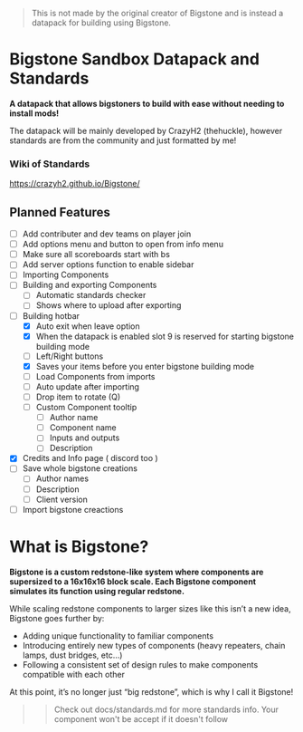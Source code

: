 > This is not made by the original creator of Bigstone and is instead a datapack for building using Bigstone.

# **Bigstone Sandbox Datapack and Standards**
**A datapack that allows bigstoners to build with ease without needing to install mods!**

The datapack will be mainly developed by CrazyH2 (thehuckle), however standards are from the community and just formatted by me!

### Wiki of Standards
https://crazyh2.github.io/Bigstone/

## Planned Features

- [ ] Add contributer and dev teams on player join
- [ ] Add options menu and button to open from info menu
- [ ] Make sure all scoreboards start with bs
- [ ] Add server options function to enable sidebar
- [ ] Importing Components
- [ ] Building and exporting Components
  - [ ] Automatic standards checker
  - [ ] Shows where to upload after exporting
- [ ] Building hotbar
  - [x] Auto exit when leave option
  - [x] When the datapack is enabled slot 9 is reserved for starting bigstone building mode
  - [ ] Left/Right buttons
  - [x] Saves your items before you enter bigstone building mode
  - [ ] Load Components from imports
  - [ ] Auto update after importing
  - [ ] Drop item to rotate (Q)
  - [ ] Custom Component tooltip
    - [ ] Author name
    - [ ] Component name
    - [ ] Inputs and outputs
    - [ ] Description
- [x] Credits and Info page ( discord too )
- [ ] Save whole bigstone creations
  - [ ] Author names
  - [ ] Description
  - [ ] Client version
- [ ] Import bigstone creactions

# **What is Bigstone?**
**Bigstone is a custom redstone-like system where components are supersized to a 16x16x16 block scale. Each Bigstone component simulates its function using regular redstone.**

While scaling redstone components to larger sizes like this isn’t a new idea, Bigstone goes further by:
- Adding unique functionality to familiar components
- Introducing entirely new types of components (heavy repeaters, chain lamps, dust bridges, etc...)
- Following a consistent set of design rules to make components compatible with each other

At this point, it’s no longer just “big redstone”, which is why I call it Bigstone!

>> Check out docs/standards.md for more standards info. Your component won't be accept if it doesn't follow
